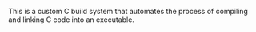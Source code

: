 This is a custom C build system that automates the process of compiling and linking C code into an executable.
